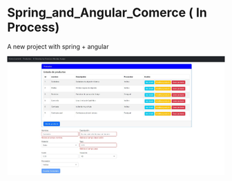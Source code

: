 # Spring_and_Angular_Comerce  ( In Process)
A new project with spring + angular

![ScreenShot](https://raw.githubusercontent.com/fran199017/Spring_and_Angular_Comerce/master/frontend_comerce/assets/cap1.jpg)
